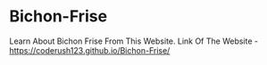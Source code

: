 # Bichon-Frise
Learn About Bichon Frise From This Website.
Link Of The Website - https://coderush123.github.io/Bichon-Frise/
